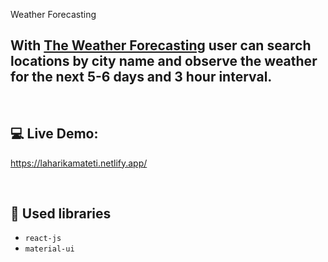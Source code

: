 
Weather Forecasting

## With [The Weather Forecasting](https://laharikamateti.netlify.app/) user can search locations by city name and observe the weather for the next 5-6 days and 3 hour interval.

<br/>

## 💻 Live Demo:

https://laharikamateti.netlify.app/

<br/>

## 📙 Used libraries

- `react-js`
- `material-ui`

<br/>



